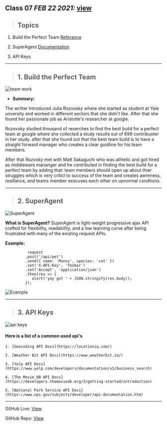 ## Class 07  *FEB 22 2021:* [view](https://anassawalha95.github.io/reading-notes/Code%20301/Class%2007)

> ## Topics

  1. Build the Perfect Team [Referance](https://www.google.com/amp/mobile.nytimes.com/2016/02/28/magazine/what-google-learned-from-its-quest-to-build-the-perfect-team.amp.html)
  
  2. SuperAgent [Documentation](https://visionmedia.github.io/superagent/)
  
  3. API Keys
  
---



> ## 1. Build the Perfect Team 

![team work](https://i.dlpng.com/static/png/4149988-hands-connecting23-2147506270-annual-giving-network-connecting-hands-png-456_458_preview.webp)

* **Summary:**

The writter Introduced Julia Rozvosky where she started as student at Yale unversity and worked in different sectors that she didn't like. After that she found her passionate job as Aristotle's researcher at google. 

Rozovsky studied thousand of reserches to find the best build for a perfect team at google where she collected a study results out of 699 contribuoter in her study. after that she found out that the best team build is to have a straight forward manager who creates a clear guidline for his team members.
 
After that Rozvoky met with Matt Sakaguchi who was athletic and got hired as middleware mananger and he contributed in finding the best build for a perfect team by adding that: team members should open up about thier struggles which is very criticl to success of the team and creates awreness, resillance, and teams member exscuses each other on upnormal condtions.


----

> ## 2. SuperAgent

![SuperAgent](https://www.contactcenterpipeline.com/images/ccp/page-graphics/articles/201911/fea201911-inline-hero.jpg)

**What is SuperAgent?** SuperAgent is light-weight progressive ajax API crafted for flexibility, readability, and a low learning curve after being frustrated with many of the existing request APIs.

**Example:**

              request
             .post('/api/pet')
             .send({ name: 'Manny', species: 'cat' })
             .set('X-API-Key', 'foobar')
             .set('Accept', 'application/json')
             .then(res => {
                alert('yay got ' + JSON.stringify(res.body));
             });


![Example](https://s3.amazonaws.com/revue/items/images/005/786/439/mail/e62c6b8a5ef96b66734975e965d4532c.png?1586209865)

---


> ## 3. API Keys

![api keys](http://www.thunderforest.com/images/blog/apikeys.png)

#### Here is a list of a common used api's

    1. [Geocoding API Docs](https://locationiq.com/)
    
    2. [Weather Bit API Docs](https://www.weatherbit.io/)

    3. [Yelp API Docs](https://www.yelp.com/developers/documentation/v3/business_search)
    
    4. [The Movie DB API Docs](https://developers.themoviedb.org/3/getting-started/introduction)
    
    5. [National Park Service API Docs](https://www.nps.gov/subjects/developer/api-documentation.htm)
    
---

GitHub Live: [View](https://anassawalha95.github.io/reading-notes/Code%20301/Class%2007)

GitHub Repo: [View](https://github.com/anassawalha95/reading-notes/tree/main/Code%20301)
